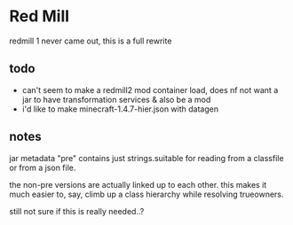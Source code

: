 # Red Mill

redmill 1 never came out, this is a full rewrite

## todo

* can't seem to make a redmill2 mod container load, does nf not want a jar to have transformation services & also be a mod
* i'd like to make minecraft-1.4.7-hier.json with datagen

## notes

jar metadata "pre" contains just strings.suitable for reading from a classfile or from a json file.

the non-pre versions are actually linked up to each other. this makes it much easier to, say, climb up a class hierarchy while resolving trueowners.

still not sure if this is really needed..?